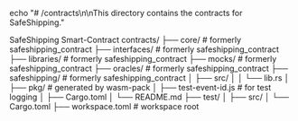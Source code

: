 echo "# /contracts\n\nThis directory contains the contracts for SafeShipping."

SafeShipping Smart-Contract
contracts/
├── core/                  # formerly safeshipping_contract
├── interfaces/                  # formerly safeshipping_contract
├── libraries/                  # formerly safeshipping_contract
├── mocks/                  # formerly safeshipping_contract
├── oracles/                  # formerly safeshipping_contract
├── safeshipping/                  # formerly safeshipping_contract
│   ├── src/
│   │   └── lib.rs
│   ├── pkg/                       # generated by wasm-pack
│   ├── test-event-id.js          # for test logging
│   ├── Cargo.toml
│   └── README.md
├── test/
│   ├── src/
│   └── Cargo.toml
├── workspace.toml                     # workspace root

